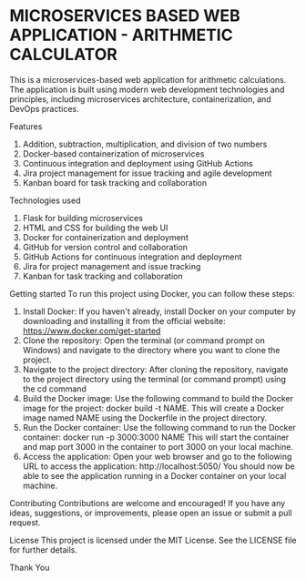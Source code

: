 <H1>MICROSERVICES BASED WEB APPLICATION - ARITHMETIC CALCULATOR</H1>
This is a microservices-based web application for arithmetic calculations. The application is built using modern web development technologies and principles, including microservices architecture, containerization, and DevOps practices.

Features<br/>
1. Addition, subtraction, multiplication, and division of two numbers<br/>
2. Docker-based containerization of microservices<br/>
3. Continuous integration and deployment using GitHub Actions <br/>
4. Jira project management for issue tracking and agile development<br/>
5. Kanban board for task tracking and collaboration<br/>

Technologies used<br/>
1. Flask for building microservices<br/>
2. HTML and CSS for building the web UI<br/>
3. Docker for containerization and deployment<br/>
4. GitHub for version control and collaboration<br/>
5. GitHub Actions for continuous integration and deployment<br/>
6. Jira for project management and issue tracking<br/>
7. Kanban for task tracking and collaboration<br/>

Getting started
To run this project using Docker, you can follow these steps:
1. Install Docker: If you haven't already, install Docker on your computer by downloading and installing it from the official website: https://www.docker.com/get-started
2. Clone the repository: Open the terminal (or command prompt on Windows) and navigate to the directory where you want to clone the project. 
3. Navigate to the project directory: After cloning the repository, navigate to the project directory using the terminal (or command prompt) using the cd command
4. Build the Docker image: Use the following command to build the Docker image for the project:
docker build -t NAME. 
This will create a Docker image named NAME using the Dockerfile in the project directory.
5. Run the Docker container: Use the following command to run the Docker container:
docker run -p 3000:3000 NAME 
This will start the container and map port 3000 in the container to port 3000 on your local machine.
6. Access the application: Open your web browser and go to the following URL to access the application:
http://localhost:5050/ 
You should now be able to see the application running in a Docker container on your local machine.

Contributing
Contributions are welcome and encouraged! If you have any ideas, suggestions, or improvements, please open an issue or submit a pull request.

License
This project is licensed under the MIT License. See the LICENSE file for further details.

Thank You

